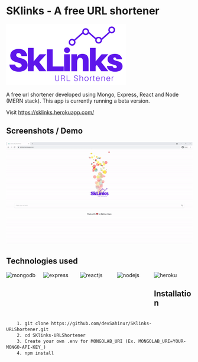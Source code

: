 # SKlinks - A free URL shortener
![logo](./Screenshots/logo.png)

A free url shortener developed using Mongo, Express, React and Node (MERN stack). This app is currently running a beta version.

Visit https://sklinks.herokuapp.com/


## Screenshots / Demo
![demo of the app](./Screenshots/tamplate.gif)

## Technologies used
<img align="left" src="https://img.icons8.com/color/452/mongodb.png" width="100px" height="100px" alt = "mongodb">
<img align="left" src="https://img2.pngio.com/express-js-png-5-png-image-expressjs-png-800_800.png" width="100px" height="100px" alt="express">
<img align="left" src="https://www.iconfinder.com/data/icons/logos-3/600/React.js_logo-512.png" width="100px" height="100px" alt="reactjs">
<img align="left" src="https://img.icons8.com/color/452/nodejs.png" width="100px" height="100px" alt="nodejs">
<img src="https://cdn.iconscout.com/icon/free/png-256/heroku-5-569467.png" width="100px" height="100px" alt="heroku">


## Installation
```

    1. git clone https://github.com/devSahinur/SKlinks-URLShortener.git
    2. cd SKlinks-URLShortener
    3. Create your own .env for MONGOLAB_URI (Ex. MONGOLAB_URI=YOUR-MONGO-API-KEY_)
    4. npm install

    
```